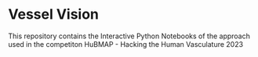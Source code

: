 # Vessel Vision
This repository contains the Interactive Python Notebooks of the approach used in the competiton HuBMAP - Hacking the Human Vasculature 2023
